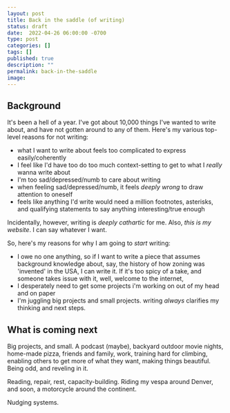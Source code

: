 ```yaml
---
layout: post
title: Back in the saddle (of writing)
status: draft
date:  2022-04-26 06:00:00 -0700
type: post
categories: []
tags: []
published: true
description: ""
permalink: back-in-the-saddle
image:
---
```


## Background

It's been a hell of a year. I've got about 10,000 things I've wanted to write about, and have not gotten around to any of them. Here's my various top-level reasons for not writing:

- what I want to write about feels too complicated to express easily/coherently
- I feel like I'd have too do too much context-setting to get to what I _really_ wanna write about
- I'm too sad/depressed/numb to care about writing
- when feeling sad/depressed/numb, it feels _deeply wrong_ to draw attention to oneself
- feels like anything I'd write would need a million footnotes, asterisks, and qualifying statements to say anything interesting/true enough

Incidentally, however, writing is _deeply cathartic_ for me. Also, _this is my website_. I can say whatever I want.

So, here's my reasons for why I am going to _start_ writing:

- I owe no one anything, so if I want to write a piece that assumes background knowledge about, say, the history of how zoning was 'invented' in the USA, I can write it. If it's too spicy of a take, and someone takes issue with it, well, welcome to the internet,
- I desperately need to get some projects i'm working on out of my head and on paper
- I'm juggling big projects and small projects. writing _always_ clarifies my thinking and next steps.

## What is coming next

Big projects, and small. A podcast (maybe), backyard outdoor movie nights, home-made pizza, friends and family, work, training hard for climbing, enabling others to get more of what they want, making things beautiful. Being odd, and reveling in it.

Reading, repair, rest, capacity-building. Riding my vespa around Denver, and soon, a motorcycle around the continent.

Nudging systems. 
